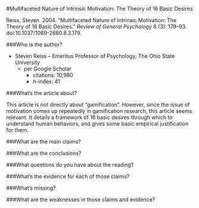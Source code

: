 #Multifaceted Nature of Intrinsic Motivation: The Theory of 16 Basic Desires

Reiss, Steven. 2004. “Multifaceted Nature of Intrinsic Motivation: The Theory of 16 Basic Desires.” *Review of General Psychology* 8 (3): 179–93. doi:10.1037/1089-2680.8.3.179.

###Who is the author?

* Steven Reiss &ndash; Emeritus Professor of Psychology, The Ohio State University
  * per Google Scholar
    * citations: 10,980
    * *h*-index: 41

###What’s the article about?

This article is not directly about “gamification”.  However, since the issue of motivation comes up repeatedly in gamification research, this article seems relevant.  It details a framework of 16 basic desires through which to understand human behaviors, and gives some basic empirical justification for them.




###What are the main claims?

###What are the conclusions?

###What questions do you have about the reading?




###What’s the evidence for each of those claims?








###What’s missing?

###What are the weaknesses in those claims and evidence?


